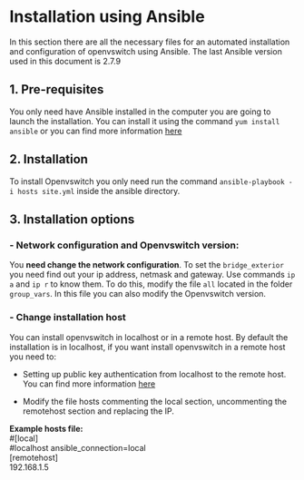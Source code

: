 # Installation using Ansible
In this section there are all the necessary files for an automated installation and configuration of openvswitch using Ansible. The last Ansible version used in this document is 2.7.9

## 1. Pre-requisites
You only need have Ansible installed in the computer you are going to launch the installation. You can install it using the command `yum install ansible` or you can find more information [here](https://docs.ansible.com/ansible/latest/installation_guide/intro_installation.html?extIdCarryOver=true&sc_cid=701f2000001OH7YAAW#latest-release-via-dnf-or-yum)

## 2. Installation
To install Openvswitch you only need run the command `ansible-playbook -i hosts site.yml` inside the ansible directory.

## 3. Installation options

### - Network configuration and Openvswitch version:
You **need change the network configuration**. To set the `bridge_exterior` you need find out your ip address, netmask and gateway. Use commands `ip a` and `ip r` to know them. To do this, modify the file `all` located in the folder `group_vars`. In this file you can also modify the Openvswitch version.

### - Change installation host
You can install openvswitch in localhost or in a remote host. By default the installation is in localhost, if you want install openvswitch in a remote host you need to:
- Setting up public key authentication from localhost to the remote host. You can find more information [here](https://www.ssh.com/ssh/copy-id)

- Modify the file hosts commenting the local section, uncommenting the remotehost section and replacing the IP.

**Example hosts file:**
<br />
#[local]
<br />
#localhost ansible_connection=local
<br />
[remotehost]
<br />
192.168.1.5



